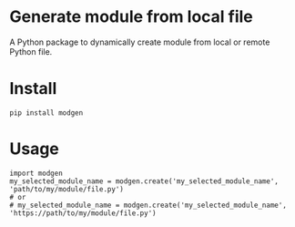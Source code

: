 # Generate module from local file
A Python package to dynamically create module from local or remote Python file.

# Install
```
pip install modgen
```
# Usage
```
import modgen
my_selected_module_name = modgen.create('my_selected_module_name', 'path/to/my/module/file.py')
# or 
# my_selected_module_name = modgen.create('my_selected_module_name', 'https://path/to/my/module/file.py')
```
